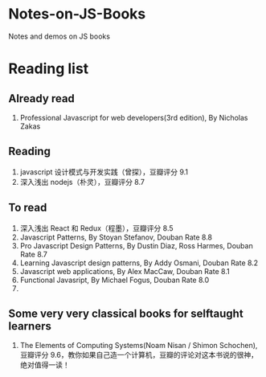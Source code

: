 # Notes-on-JS-Books
Notes and demos on JS books

# Reading list

## Already read
1. Professional Javascript for web developers(3rd edition), By Nicholas Zakas

## Reading
1. javascript 设计模式与开发实践（曾探），豆瓣评分 9.1
2. 深入浅出 nodejs（朴灵），豆瓣评分 8.7

## To read
1. 深入浅出 React 和 Redux（程墨），豆瓣评分 8.5
2. Javascript Patterns, By Stoyan Stefanov, Douban Rate 8.8
3. Pro Javascript Design Patterns, By Dustin Diaz, Ross Harmes, Douban Rate 8.7
4. Learning Javascript design patterns, By Addy Osmani, Douban Rate 8.2
5. Javascript web applications, By Alex MacCaw, Douban Rate 8.1
6. Functional Javasript, By Michael Fogus, Douban Rate 8.0
7. 

## Some very very classical books for selftaught learners
1. The Elements of Computing Systems(Noam Nisan / Shimon Schochen), 豆瓣评分 9.6，教你如果自己造一个计算机，豆瓣的评论对这本书说的很神，绝对值得一读！

